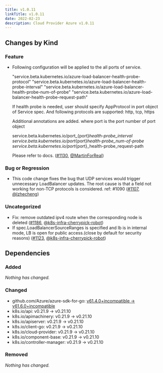 ```yaml
---
title: v1.0.11
linkTitle: v1.0.11
date: 2022-02-23
description: Cloud Provider Azure v1.0.11
---
```



## Changes by Kind

### Feature

- Following  configuration will be applied to the all ports of service.
  
  "service.beta.kubernetes.io/azure-load-balancer-health-probe-protocol"
  "service.beta.kubernetes.io/azure-load-balancer-health-probe-interval"
  "service.beta.kubernetes.io/azure-load-balancer-health-probe-num-of-probe"
  "service.beta.kubernetes.io/azure-load-balancer-health-probe-request-path"
  
  If health probe is needed, user should specify AppProtocol in port object of Service spec.
  And following protocols are supported: http, tcp, https
  
  Additional annotations are added. where port is the port number of port object
  
  service.beta.kubernetes.io/port_{port}_health-probe_interval
  service.beta.kubernetes.io/port_{port}_health-probe_num-of-probe
  service.beta.kubernetes.io/port_{port}_health-probe_request-path
  
  Please refer to docs. ([#1130](https://github.com/kubernetes-sigs/cloud-provider-azure/pull/1130), [@MartinForReal](https://github.com/MartinForReal))

### Bug or Regression

- This code change fixes the bug that UDP services would trigger unnecessary LoadBalancer updates. The root cause is that a field not working for non-TCP protocols is considered.
  ref: #1090 ([#1107](https://github.com/kubernetes-sigs/cloud-provider-azure/pull/1107), [@lzhecheng](https://github.com/lzhecheng))

### Uncategorized

- Fix: remove outdated ipv4 route when the corresponding node is deleted ([#1186](https://github.com/kubernetes-sigs/cloud-provider-azure/pull/1186), [@k8s-infra-cherrypick-robot](https://github.com/k8s-infra-cherrypick-robot))
- If spec.LoadBalancerSourceRanges is specified and lb is in internal mode, LB is open for public access.(close by default for security reasons) ([#1123](https://github.com/kubernetes-sigs/cloud-provider-azure/pull/1123), [@k8s-infra-cherrypick-robot](https://github.com/k8s-infra-cherrypick-robot))

## Dependencies

### Added
_Nothing has changed._

### Changed
- github.com/Azure/azure-sdk-for-go: [v61.4.0+incompatible → v61.6.0+incompatible](https://github.com/Azure/azure-sdk-for-go/compare/v61.4.0...v61.6.0)
- k8s.io/api: v0.21.9 → v0.21.10
- k8s.io/apimachinery: v0.21.9 → v0.21.10
- k8s.io/apiserver: v0.21.9 → v0.21.10
- k8s.io/client-go: v0.21.9 → v0.21.10
- k8s.io/cloud-provider: v0.21.9 → v0.21.10
- k8s.io/component-base: v0.21.9 → v0.21.10
- k8s.io/controller-manager: v0.21.9 → v0.21.10

### Removed
_Nothing has changed._
